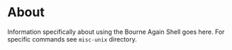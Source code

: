 # About

Information specifically about using the Bourne Again Shell goes here. For specific commands see `misc-unix` directory.
